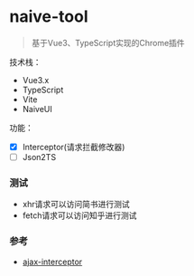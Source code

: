 # naive-tool
> 基于Vue3、TypeScript实现的Chrome插件

技术栈：
- Vue3.x
- TypeScript
- Vite
- NaiveUI

功能：
- [x] Interceptor(请求拦截修改器)
- [ ] Json2TS

### 测试
- xhr请求可以访问简书进行测试
- fetch请求可以访问知乎进行测试

### 参考
- [ajax-interceptor](https://github.com/YGYOOO/ajax-interceptor)
